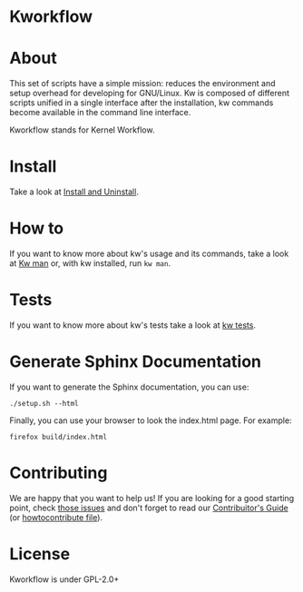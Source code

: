 # Kworkflow

# About

This set of scripts have a simple mission: reduces the environment and setup
overhead for developing for GNU/Linux. Kw is composed of different scripts
unified in a single interface after the installation, kw commands become
available in the command line interface.

Kworkflow stands for Kernel Workflow.

# Install

Take a look at
[Install and Uninstall](documentation/content/installanduninstall.rst).

# How to

If you want to know more about kw's usage and its commands, take a look at
[Kw man](documentation/man/kw.rst) or, with kw installed, run `kw man`.

# Tests

If you want to know more about kw's tests take a look at
[kw tests](documentation/content/tests.rst).

# Generate Sphinx Documentation

If you want to generate the Sphinx documentation, you can use:

```
./setup.sh --html
``` 

Finally, you can use your browser to look the index.html page. For example:

```
firefox build/index.html
```

# Contributing

We are happy that you want to help us! If you are looking for a good starting
point, check
[those issues](https://github.com/rodrigosiqueira/kworkflow/labels/good%20first%20issue)
and don't forget to read our
[Contribuitor's Guide](https://siqueira.tech/doc/kw/content/howtocontribute.html)
(or [howtocontribute file](documentation/content/howtocontribute.rst)).

# License

Kworkflow is under GPL-2.0+

